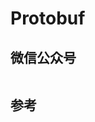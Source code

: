 # Protobuf

## 微信公众号

<img :src="$withBase('/image/qrcode_xiaperio_430.jpg')" style="width:250px;"/>

## 参考
